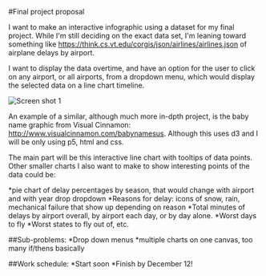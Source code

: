 #Final project proposal

I want to make an interactive infographic using a dataset for my final project. While I'm still deciding on the exact data set, I'm leaning toward something like https://think.cs.vt.edu/corgis/json/airlines/airlines.json of airplane delays by airport.

I want to display the data overtime, and have an option for the user to click on any airport, or all airports, from a dropdown menu, which would display the selected data on a line chart timeline.

![Screen shot 1](https://github.com/kaylarobertson3/kaylarobertson3.github.io/blob/master/FinalProjectProposal/Screen%20Shot%202016-11-13%20at%2011.49.08%20PM.png)

An example of a similar, although much more in-dpth project, is the baby name graphic from Visual Cinnamon: http://www.visualcinnamon.com/babynamesus. Although this uses d3 and I will be only using p5, html and css.

The main part will be this interactive line chart with tooltips of data points. Other smaller charts I also want to make to show interesting points of the data could be:

*pie chart of delay percentages by season, that would change with airport and with year drop dropdown
*Reasons for delay: icons of snow, rain, mechanical failure that show up depending on reason
*Total minutes of delays by airport overall, by airport each day, or by day alone.
*Worst days to fly
*Worst states to fly out of, etc.

##Sub-problems:
*Drop down menus
*multiple charts on one canvas, too many if/thens basically

##Work schedule:
*Start soon
*Finish by December 12!
